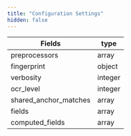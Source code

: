 ```yaml
---
title: "Configuration Settings"
hidden: false
---
```

| Fields                | type    |
| --------------------- | ------- |
| preprocessors         | array   |
| fingerprint           | object  |
| verbosity             | integer |
| ocr_level             | integer |
| shared_anchor_matches | array   |
| fields                | array   |
| computed_fields       | array   |